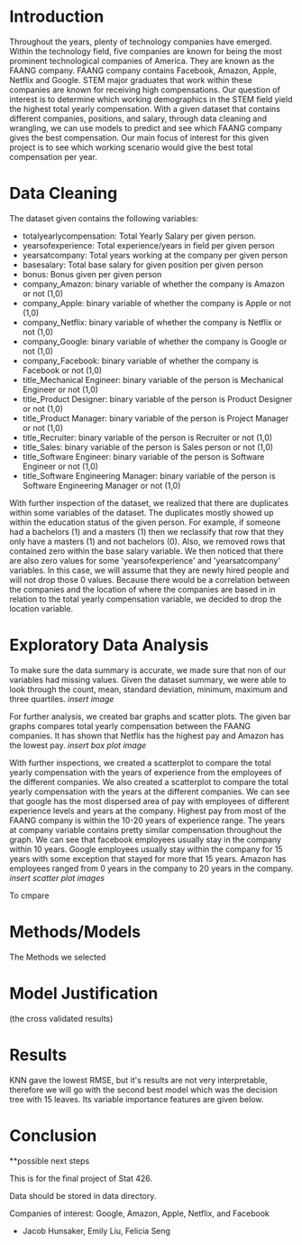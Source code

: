 # Introduction

Throughout the years, plenty of technology companies have emerged. Within the technology field, five companies are known for being the most prominent technological companies of America. They are known as the FAANG company. FAANG company contains Facebook, Amazon, Apple, Netflix and Google. STEM major graduates that work within these companies are known for receiving high compensations. Our question of interest is to determine which working demographics in the STEM field yield the highest total yearly compensation.
With a given dataset that contains different companies, positions, and salary, through data cleaning and wrangling, we can use models to predict and see which FAANG company gives the best compensation. 
Our main focus of interest for this given project is to see which working scenario would give the best total compensation per year.

# Data Cleaning

The dataset given contains the following variables:
* totalyearlycompensation: Total Yearly Salary per given person.
* yearsofexperience: Total experience/years in field per given person
* yearsatcompany: Total years working at the company per given person
* basesalary: Total base salary for given position per given person
* bonus: Bonus given per given person
* company_Amazon: binary variable of whether the company is Amazon or not (1,0)
* company_Apple: binary variable of whether the company is Apple or not (1,0)
* company_Netflix: binary variable of whether the company is Netflix or not (1,0)
* company_Google: binary variable of whether the company is Google or not (1,0)
* company_Facebook: binary variable of whether the company is Facebook or not (1,0)
* title_Mechanical Engineer: binary variable of the person is Mechanical Engineer or not (1,0)
* title_Product Designer: binary variable of the person is Product Designer or not (1,0)
* title_Product Manager: binary variable of the person is Project Manager or not (1,0)
* title_Recruiter: binary variable of the person is Recruiter or not (1,0)
* title_Sales: binary variable of the person is Sales person or not (1,0)
* title_Software Engineer: binary variable of the person is Software Engineer or not (1,0)
* title_Software Engineering Manager: binary variable of the person is Software Engineering Manager or not (1,0)


With further inspection of the dataset, we realized that there are duplicates within some variables of the dataset. The duplicates mostly showed up within the education status of the given person. For example, if someone had a bachelors (1) and a masters (1) then we reclassify that row that they only have a masters (1) and not bachelors (0).
Also, we removed rows that contained zero within the base salary variable. We then noticed that there are also zero values for some 'yearsofexperience' and 'yearsatcompany' variables. In this case, we will assume that they are newly hired people and will not drop those 0 values. Because there would be a correlation between the companies and the location of where the companies are based in in relation to the total yearly compensation variable, we decided to drop the location variable.


# Exploratory Data Analysis
To make sure the data summary is accurate, we made sure that non of our variables had missing values. Given the dataset summary, we were able to look through the count, mean, standard deviation, minimum, maximum and three quartiles. 
*insert image*

For further analysis, we created bar graphs and scatter plots. The given bar graphs compares total yearly compensation between the FAANG companies. It has shown that Netflix has the highest pay and Amazon has the lowest pay.
*insert box plot image*

With further inspections, we created a scatterplot to compare the total yearly compensation with the years of experience from the employees of the different companies. We also created a scatterplot to compare the total yearly compensation with the years at the different companies.
We can see that google has the most dispersed area of pay with employees of different experience levels and years at the company. Highest pay from most of the FAANG company is within the 10-20 years of experience range. The years at company variable contains pretty similar compensation throughout the graph. We can see that facebook employees usually stay in the company within 10 years. Google employees usually stay within the company for 15 years with some exception that stayed for more that 15 years. Amazon has employees ranged from 0 years in the company to 20 years in the company.
*insert scatter plot images*

To cmpare 




# Methods/Models
The Methods we selected

# Model Justification
(the cross validated results)


# Results

KNN gave the lowest RMSE, but it's results are not very interpretable, therefore we will go with the second best model which was the decision tree with 15 leaves. Its variable importance features are given below.


# Conclusion

**possible next steps

This is for the final project of Stat 426.

Data should be stored in data directory.

Companies of interest: Google, Amazon, Apple, Netflix, and Facebook

- Jacob Hunsaker, Emily Liu, Felicia Seng
